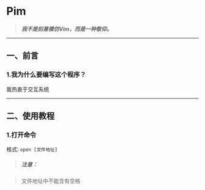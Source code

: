 # **Pim**
> ***我不是刻意模仿Vim，而是一种敬仰。***
***
## **一、前言**
### **1.我为什么要编写这个程序？**
我热衷于交互系统
***
## **二、使用教程**
### **1.打开命令**
格式: `open [文件地址]`
> ##### **注意：**

> 文件地址中不能含有空格
